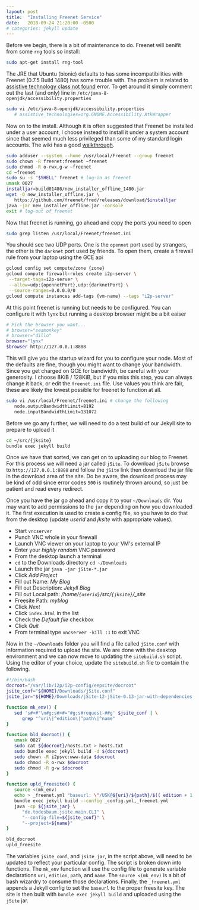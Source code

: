 ```yaml
---
layout: post
title:  "Installing Freenet Service"
date:   2018-09-24 21:20:00 -0500
# categories: jekyll update
---
```


Before we begin, there is a bit of maintenance to do.  Freenet will benifit from some `rng` tools so install:
```bash
sudo apt-get install rng-tool
```

The JRE that Ubuntu (bionic) defaults to has some incompatibilities with Freenet (0.7.5 Build 1480) has some trouble with.  The problem is related to [assistive technology class not found]( https://askubuntu.com/questions/695560/assistive-technology-not-found-awterror) error.  To get around it simply comment out the last (and only) line in `/etc/java-8-openjdk/accessibility.properties`
```bash
sudo vi /etc/java-8-openjdk/accessibility.properties
   # assistive_technologies=org.GNOME.Accessibility.AtkWrapper
```

Now on to the install.  Although it is often suggested that Freenet be installed under a user account, I choose instead to install it under a system account since that seemed much less privileged than some of my standard login accounts.  The wiki has a good [walkthrough]( https://github.com/freenet/wiki/wiki/Installing-on-POSIX#debian-based-with-a-freenet-system-user).

```bash
sudo adduser --system --home /usr/local/Freenet --group freenet
sudo chown -R freenet:freenet ~freenet
sudo chmod -R o-rwx,g-w ~freenet
cd ~freenet
sudo su -s "$SHELL" freenet # log-in as freenet
umask 0027
installjar=build01480/new_installer_offline_1480.jar
wget -O new_installer_offline.jar \
   https://github.com/freenet/fred/releases/download/$installjar
java -jar new_installer_offline.jar -console
exit # log-out of freenet
```

Now that freenet is running, go ahead and copy the ports you need to open
```bash
sudo grep listen /usr/local/Freenet/freenet.ini
```
You should see two UDP ports.  One is the `opennet` port used by strangers, the other is the `darknet` port used by friends.  To open them, create a firewall rule from your laptop using the GCE api

```bash
gcloud config set compute/zone {zone}
gcloud compute firewall-rules create i2p-server \
 --target-tags=i2p-server \
 --allow=udp:{opennetPort},udp:{darknetPort} \
 --source-ranges=0.0.0.0/0
gcloud compute instances add-tags {vm-name} --tags "i2p-server"
```

At this point freenet is running but needs to be configured.  You can configure it with `lynx` but running a desktop browser might be a bit eaiser

```bash
# Pick the browser you want...
# browser="seamonkey"         
# browser="dillo"             
browser="lynx"
$browser http://127.0.0.1:8888
```

This will give you the startup wizard for you to configure your node.  Most of the defaults are fine, though you might want to change your bandwidth.  Since you get charged on GCE for bandwidth, be careful with your generosity.  I choose 8KiB / 128KiB, but if you miss this step, you can always change it back, or edit the `freenet.ini` file.  Use values you think are fair, these are likely the lowest possible for freenet to function at all.  

```bash
sudo vi /usr/local/Freenet/freenet.ini # change the following
   node.outputBandwidthLimit=8192
   node.inputBandwidthLimit=131072
```

Before we go any further, we will need to do a test build of our Jekyll site to prepare to upload it

```bash
cd ~/src/{jksite}
bundle exec jekyll build
```

Once we have that sorted, we can get on to uploading our blog to Freenet.  For this process we will need a jar called `jSite`.  To download `jSite` browse to `http://127.0.0.1:8888` and follow the `jSite` link then download the jar file in the download area of the site.  Do be aware, the download process may be kind of odd since error codes `500` is routinely thrown around, so just be patient and read every redirect.

Once you have the jar go ahead and copy it to your `~/Downloads` dir.  You may want to add permissions to the `jar` depending on how you downloaded it.  The first execution is used to create a config file, so you have to do that from the desktop (update *userid* and *jksite* with appropriate values).

* Start `vncserver`
* Punch VNC whole in your firewall
* Launch VNC viewer on your laptop to your VM's external IP
* Enter your *highly random* VNC password
* From the desktop launch a terminal
* `cd` to the Downloads directory `cd ~/Downloads`
* Launch the jar `java -jar jSite-*.jar`
* Click *Add Project*
* Fill out Name: *My Blog*
* Fill out Description: *Jekyll Blog*
* Fill out Local path: */home/`{userid}`/src/`{jksite}`/_site*
* Freesite Path: *myblog*
* Click *Next*
* Click `index.html` in the list
* Check the *Default file* checkbox
* Click *Quit*
* From terminal type `vncserver -kill :1` to exit VNC

Now in the `~/Downloads` folder you will find a file called `jSite.conf` with information required to upload the site.  We are done with the desktop environment and we can now move to updating the `sitebuild.sh` script.  Using the editor of your choice, update the `sitebuild.sh` file to contain the following.

```bash
#!/bin/bash
docroot="/var/lib/i2p/i2p-config/eepsite/docroot"
jsite_conf="${HOME}/Downloads/jSite.conf"
jsite_jar="${HOME}/Downloads/jSite-12-jSite-0.13-jar-with-dependencies.jar"

function mk_env() {
   sed 's#<#"\n#g;s#>#="#g;s#request-##g' $jsite_conf | \
      grep "^uri\|^edition\|^path\|^name"
}

function bld_docroot() {
   umask 0027
   sudo cat ${docroot}/hosts.txt > hosts.txt
   sudo bundle exec jekyll build -d ${docroot}
   sudo chown -R i2psvc:www-data $docroot
   sudo chmod -R o-rwx $docroot
   sudo chmod -R g-w $docroot
}

function upld_freesite() {
   source <(mk_env)
   echo > _freenet.yml "baseurl: \"/USK@${uri}/${path}/$(( edition + 1 ))\""
   bundle exec jekyll build --config _config.yml,_freenet.yml
   java -cp ${jsite_jar} \
      "de.todesbaum.jsite.main.CLI" \
      "--config-file=${jsite_conf}" \
      "--project=${name}"
}

bld_docroot
upld_freesite
```

The variables `jsite_conf`, and `jsite_jar`, in the script above, will need to be updated to reflect your particular config.  The script is broken down into functions.  The `mk_env` function will use the config file to generate variable declarations `uri`, `edition`, `path`, and `name`.  The `source <(mk_env)` is a bit of bash wizardry to consume those declarations.  Finally, the `_freenet.yml` appends a Jekyll config to set the `baseurl` to the proper freesite key.  The site is then built with `bundle exec jekyll build` and uploaded using the `jSite` jar.

<!-- 

Freenet
   
open ports in firewall
   
Follow the wiki (from my reddit post) on how to create freenet user
set user umask 0027
chown the dir
chmod the files
Remove the aws stuff in java (not req)
sudo apt-get install rng-tool   


how to change gce network tier
how to add ip to gce instance
how to start a security scan

grep -i "Port" /usr/local/Freenet/freenet.ini

logrotate for lighttpd
/var/log/lighttpd/*.log {
        weekly
        size 5M
        missingok
        rotate 12
        compress
        delaycompress
        notifempty
        sharedscripts
 
 
 
 ( for i in $(ls -rt *.log; ls -rt *.gz ); do ( zcat $i || cat $i ); done ) | grep "at freenet" | sort | uniq | wc -l

 https://en.wikipedia.org/wiki/Peer-to-peer_web_hosting
 https://namecoin.org/docs/tor-resolution/

 https://web.archive.org/web/20151126010245/http://dot-bit.org:80/Namespace:Domain_names_v2.0#Value_field
 see Types: { ip, tor, i2p, freenet }
 
 https://zeronet.readthedocs.io/en/latest/faq/#how-can-i-register-a-bit-domain
 see { zeronet }
 
-->